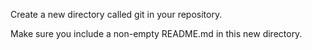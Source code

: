 Create a new directory called git in your repository.

Make sure you include a non-empty README.md in this new directory.
